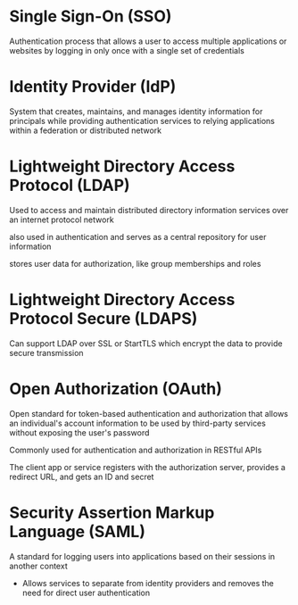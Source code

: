 # Single Sign-On (SSO)

Authentication process that allows a user to access multiple applications or websites by logging in only once with a single set of credentials

# Identity Provider (IdP)

System that creates, maintains, and manages identity information for principals while providing authentication services to relying applications within a federation or distributed network

# Lightweight Directory Access Protocol (LDAP)

Used to access and maintain distributed directory information services over an internet protocol network

also used in authentication and serves as a central repository for user information

stores user data for authorization, like group memberships and roles

# Lightweight Directory Access Protocol Secure (LDAPS)

Can support LDAP over SSL or StartTLS which encrypt the data to provide secure transmission

# Open Authorization (OAuth)

Open standard for token-based authentication and authorization that allows an individual's account information to be used by third-party services without exposing the user's password

Commonly used for authentication and authorization in RESTful APIs

The client app or service registers with the authorization server, provides a redirect URL, and gets an ID and secret

# Security Assertion Markup Language (SAML)

A standard for logging users into applications based on their sessions in another context

- Allows services to separate from identity providers and removes the need for direct user authentication
  